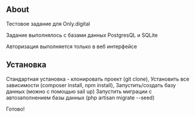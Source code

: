 ## About

Тестовое задание для Only.digital

Задание выполнялось с базами данных PostgresQL и SQLite

Авторизация выполняется только в веб интерфейсе

## Установка

Стандартная установка - клонировать проект (git clone), 
Установить все зависимости (composer install, npm install),
Запустить/создать базу данных (можно с помощью sail up)
Запустить миграции с автозаполнением базы данных (php artisan migrate --seed)

Готово!